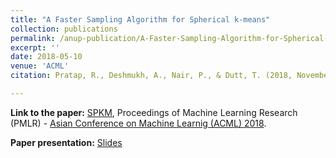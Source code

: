 ```yaml
---
title: "A Faster Sampling Algorithm for Spherical k-means"
collection: publications
permalink: /anup-publication/A-Faster-Sampling-Algorithm-for-Spherical-k-means
excerpt: ''
date: 2018-05-10
venue: 'ACML'
citation: Pratap, R., Deshmukh, A., Nair, P., & Dutt, T. (2018, November). A Faster Sampling Algorithm for Spherical $k$-means. In Asian Conference on Machine Learning (pp. 343-358).

---
```


**Link to the paper:** [SPKM](http://proceedings.mlr.press/v95/pratap18a.html), Proceedings of Machine Learning Research (PMLR) - [Asian Conference on Machine Learnig (ACML) 2018](http://www.acml-conf.org/2018/).

**Paper presentation:** [Slides](http://Anup-Deshmukh.github.io/files/ACML_slides.pdf)


